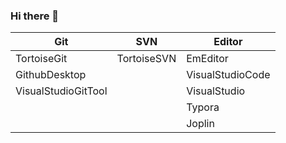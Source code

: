 ### Hi there 👋

| Git                 | SVN         | Editor           |
| ------------------- | ----------- | ---------------- |
| TortoiseGit         | TortoiseSVN | EmEditor         |
| GithubDesktop       |             | VisualStudioCode |
| VisualStudioGitTool |             | VisualStudio     |
|                     |             | Typora           |
|                     |             | Joplin           |





<!--
**euvio/euvio** is a ✨ _special_ ✨ repository because its `README.md` (this file) appears on your GitHub profile.

Here are some ideas to get you started:

- 🔭 I’m currently working on ...
- 🌱 I’m currently learning ...
- 👯 I’m looking to collaborate on ...
- 🤔 I’m looking for help with ...
- 💬 Ask me about ...
- 📫 How to reach me: ...
- 😄 Pronouns: ...
- ⚡ Fun fact: ...
-->
